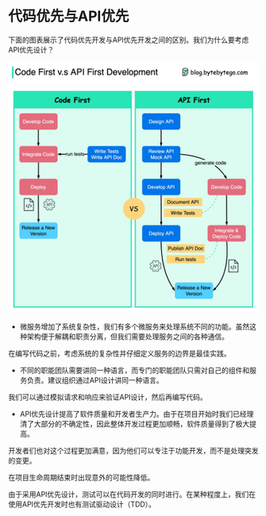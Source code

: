 # 代码优先与API优先


下面的图表展示了代码优先开发与API优先开发之间的区别。我们为什么要考虑API优先设计？

<p> <img src="../images/api_first.jpg" style="width: 680px" /> </p>

- 微服务增加了系统复杂性，我们有多个微服务来处理系统不同的功能。虽然这种架构便于解耦和职责分离，但我们需要处理服务之间的各种通信。

在编写代码之前，考虑系统的复杂性并仔细定义服务的边界是最佳实践。

- 不同的职能团队需要讲同一种语言，而专门的职能团队只需对自己的组件和服务负责。建议组织通过API设计讲同一种语言。

我们可以通过模拟请求和响应来验证API设计，然后再编写代码。

- API优先设计提高了软件质量和开发者生产力。由于在项目开始时我们已经理清了大部分的不确定性，因此整体开发过程更加顺畅，软件质量得到了极大提高。

开发者们也对这个过程更加满意，因为他们可以专注于功能开发，而不是处理突发的变更。

在项目生命周期结束时出现意外的可能性降低。

由于采用API优先设计，测试可以在代码开发的同时进行。在某种程度上，我们在使用API优先开发时也有测试驱动设计（TDD）。
